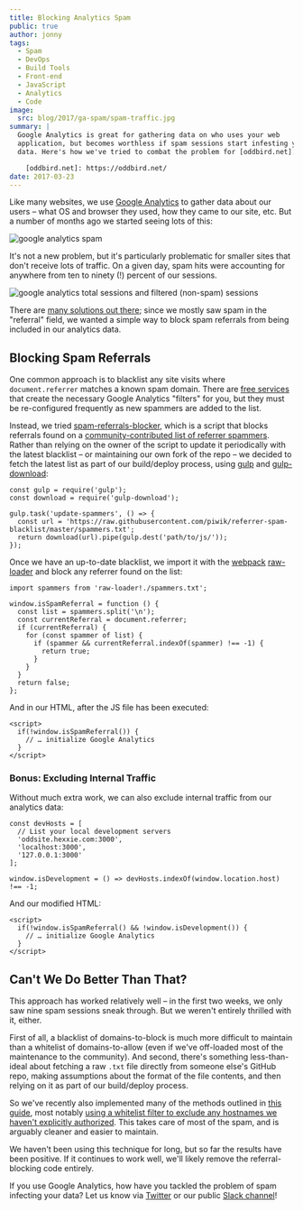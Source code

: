 ```yaml
---
title: Blocking Analytics Spam
public: true
author: jonny
tags:
  - Spam
  - DevOps
  - Build Tools
  - Front-end
  - JavaScript
  - Analytics
  - Code
image:
  src: blog/2017/ga-spam/spam-traffic.jpg
summary: |
  Google Analytics is great for gathering data on who uses your web
  application, but becomes worthless if spam sessions start infesting your
  data. Here's how we've tried to combat the problem for [oddbird.net].

    [oddbird.net]: https://oddbird.net/
date: 2017-03-23
---
```


Like many websites, we use [Google Analytics] to gather data about our
users – what OS and browser they used, how they came to our site, etc.
But a number of months ago we started seeing lots of this:

<img src="/static/images/blog/2017/ga-spam/ga-spam.jpg" class="img-border img-border" alt="google analytics spam" />

It's not a new problem, but it's particularly problematic for smaller
sites that don't receive lots of traffic. On a given day, spam hits were
accounting for anywhere from ten to ninety (!) percent of our sessions.

<img src="/static/images/blog/2017/ga-spam/sessions.jpg" class="img-border img-border" alt="google analytics total sessions and filtered (non-spam) sessions" />

There are [many solutions out there]; since we mostly saw spam in the
"referral" field, we wanted a simple way to block spam referrals from
being included in our analytics data.

  [Google Analytics]: https://analytics.google.com/
  [many solutions out there]: https://www.google.com/#q=how+to+block+google+analytics+spam

## Blocking Spam Referrals

One common approach is to blacklist any site visits where
`document.referrer` matches a known spam domain. There are [free
services] that create the necessary Google Analytics "filters" for you,
but they must be re-configured frequently as new spammers are added to
the list.

Instead, we tried [spam-referrals-blocker], which is a script that
blocks referrals found on a [community-contributed list of referrer
spammers]. Rather than relying on the owner of the script to update it
periodically with the latest blacklist – or maintaining our own fork of
the repo – we decided to fetch the latest list as part of our
build/deploy process, using [gulp] and [gulp-download][]:

    const gulp = require('gulp');
    const download = require('gulp-download');

    gulp.task('update-spammers', () => {
      const url = 'https://raw.githubusercontent.com/piwik/referrer-spam-blacklist/master/spammers.txt';
      return download(url).pipe(gulp.dest('path/to/js/'));
    });

Once we have an up-to-date blacklist, we import it with the [webpack][]
[raw-loader] and block any referrer found on the list:

    import spammers from 'raw-loader!./spammers.txt';

    window.isSpamReferral = function () {
      const list = spammers.split('\n');
      const currentReferral = document.referrer;
      if (currentReferral) {
        for (const spammer of list) {
          if (spammer && currentReferral.indexOf(spammer) !== -1) {
            return true;
          }
        }
      }
      return false;
    };

And in our HTML, after the JS file has been executed:

    <script>
      if(!window.isSpamReferral()) {
        // … initialize Google Analytics
      }
    </script>

  [free services]: https://referrerspamblocker.com/
  [spam-referrals-blocker]: https://github.com/MohamedBassem/spam-referrals-blocker/
  [community-contributed list of referrer spammers]: https://github.com/piwik/referrer-spam-blacklist
  [gulp]: http://gulpjs.com/
  [gulp-download]: https://github.com/Metrime/gulp-download
  [webpack]: https://webpack.js.org/
  [raw-loader]: https://github.com/webpack-contrib/raw-loader

### Bonus: Excluding Internal Traffic

Without much extra work, we can also exclude internal traffic from our
analytics data:

    const devHosts = [
      // List your local development servers
      'oddsite.hexxie.com:3000',
      'localhost:3000',
      '127.0.0.1:3000'
    ];

    window.isDevelopment = () => devHosts.indexOf(window.location.host) !== -1;

And our modified HTML:

    <script>
      if(!window.isSpamReferral() && !window.isDevelopment()) {
        // … initialize Google Analytics
      }
    </script>

## Can't We Do Better Than That?

This approach has worked relatively well – in the first two weeks, we
only saw nine spam sessions sneak through. But we weren't entirely
thrilled with it, either.

First of all, a blacklist of domains-to-block is much more difficult to
maintain than a whitelist of domains-to-allow (even if we've off-loaded
most of the maintenance to the community). And second, there's something
less-than-ideal about fetching a raw `.txt` file directly from someone
else's GitHub repo, making assumptions about the format of the file
contents, and then relying on it as part of our build/deploy process.

So we've recently also implemented many of the methods outlined in [this
guide], most notably [using a whitelist filter to exclude any hostnames
we haven't explicitly authorized]. This takes care of most of the spam,
and is arguably cleaner and easier to maintain.

We haven't been using this technique for long, but so far the results
have been positive. If it continues to work well, we'll likely remove
the referral-blocking code entirely.

If you use Google Analytics, how have you tackled the problem of spam
infecting your data? Let us know via [Twitter] or our public [Slack
channel]!

  [this guide]: https://www.ohow.co/ultimate-guide-to-removing-irrelevant-traffic-in-google-analytics/
  [using a whitelist filter to exclude any hostnames we haven't explicitly authorized]:
    https://www.ohow.co/ultimate-guide-to-removing-irrelevant-traffic-in-google-analytics/#a-creating-a-valid-hostname-filter-for-ghost-spam
  [Twitter]: https://twitter.com/oddbird
  [Slack channel]: http://friends.oddbird.net/

